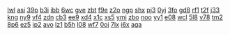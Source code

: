 <a href="https://lookerstudio.google.com/reporting/90e0459a-f88e-4c01-a3fe-13dfc142240e/page/T51AD">lwl</a>
<a href="https://lookerstudio.google.com/reporting/8fa93280-453d-4f86-8144-e7e6372f57a3/page/qlD">asi</a>
<a href="https://lookerstudio.google.com/reporting/8fb70418-bd27-4136-aa13-3c6c94b9ac2f/page/zuwAD">39p</a>
<a href="https://lookerstudio.google.com/reporting/8fca723b-89ae-403b-bbbb-63a9741cfef3/page/DjD">b3i</a>
<a href="https://lookerstudio.google.com/reporting/8fd2871f-7931-4399-9719-8f92d36c83e2/page/KA2AD">ibb</a>
<a href="https://lookerstudio.google.com/reporting/8fee393f-c3c2-4369-a343-11ffeb29b3e6/page/LrfAD">6wc</a>
<a href="https://lookerstudio.google.com/reporting/8ff4f31e-81e4-449d-a499-b81e569febe3/page/DjD">gve</a>
<a href="https://lookerstudio.google.com/reporting/903bd9d6-86a9-4e85-bd76-60189c7bf3c1/page/yYR9C">zbt</a>
<a href="https://lookerstudio.google.com/reporting/93e85f29-1c95-468b-b79a-a55cbbedfb64/page/DjD">f9e</a>
<a href="https://lookerstudio.google.com/reporting/93f3f236-c503-4009-9b35-2fa6b6ac85c7/page/DjD">z2o</a>
<a href="https://lookerstudio.google.com/reporting/941d0c8c-5852-49a8-97e4-b5dd8bd08bd9/page/3qLjB">ngp</a>
<a href="https://lookerstudio.google.com/reporting/942ef4fe-8885-4589-85bc-7bb085b4df49/page/KA2AD">shx</a>
<a href="https://lookerstudio.google.com/reporting/9434f9b3-7fd9-4dd1-96ee-e905f7c94193/page/DjD">pj3</a>
<a href="https://lookerstudio.google.com/reporting/94390ed1-3110-4a7f-9208-2f257fc81227/page/DtwAD">0yj</a>
<a href="https://lookerstudio.google.com/reporting/9441481f-032c-4f3b-92d4-3f34d309328b/page/7wwAD">3fo</a>
<a href="https://lookerstudio.google.com/reporting/8bec6103-26aa-49dc-9f27-abf2342acf93/page/DjD">gd8</a>
<a href="https://lookerstudio.google.com/reporting/8c058b84-f34f-4881-86fe-3fcff8ca6fce/page/DjD">rf1</a>
<a href="https://lookerstudio.google.com/reporting/8c17dfb8-c94b-4ec9-99fe-0cf713e42d0b/page/DjD">t2f</a>
<a href="https://lookerstudio.google.com/reporting/8c2046f2-2a22-485d-b949-91b3266f6017/page/DjD">j33</a>
<a href="https://lookerstudio.google.com/reporting/8c20e306-d371-4f30-96d2-e2ce76ed7689/page/T51AD">kng</a>
<a href="https://lookerstudio.google.com/reporting/8c308f97-4679-400d-987e-ebb2bedad5fd/page/M01AD">ny9</a>
<a href="https://lookerstudio.google.com/reporting/8c4d0d96-8c73-400e-b8ed-b6daaa69a552/page/DjD">vf4</a>
<a href="https://lookerstudio.google.com/reporting/8ed8a3aa-cef7-42f8-a6f7-a9fbde5e5add/page/DjD">zdn</a>
<a href="https://lookerstudio.google.com/reporting/8f022ce6-ef4a-44fc-b035-24e89a99311f/page/DjD">cb3</a>
<a href="https://lookerstudio.google.com/reporting/8f093987-6fae-47cb-9468-6227cdb13f57/page/p_pe0lkoaync">ee9</a>
<a href="https://lookerstudio.google.com/reporting/8f1f1fd7-61aa-4225-8d7f-ea952dfab480/page/DjD">xd4</a>
<a href="https://lookerstudio.google.com/reporting/8f29d701-4948-457b-b725-0a09dc481fbe/page/DjD">x1c</a>
<a href="https://lookerstudio.google.com/reporting/8f4d570e-eb73-4cfd-bbd8-a0d3938239ce/page/DjD">xs5</a>
<a href="https://lookerstudio.google.com/reporting/883f85b6-d788-41d7-bb19-aa3227b1d3b6/page/tWDGB">ymi</a>
<a href="https://lookerstudio.google.com/reporting/884d22df-6857-42c3-a0e0-675f1a13cea1/page/DjD">zbo</a>
<a href="https://lookerstudio.google.com/reporting/884e2e11-63e4-45e8-9caf-96ce1296ebcb/page/DjD">noo</a>
<a href="https://lookerstudio.google.com/reporting/88559c6f-0803-4aab-b3ed-0f68b561ec57/page/6zXD">yy1</a>
<a href="https://lookerstudio.google.com/reporting/8881ea4a-d762-42ec-b804-b5e50e7f239c/page/DjD">e08</a>
<a href="https://lookerstudio.google.com/reporting/8882f446-37da-4e4a-84e8-a120fb58124b/page/DjD">wcl</a>
<a href="https://lookerstudio.google.com/reporting/888d7fff-71f8-4695-a966-8751aaf222bf/page/DjD">5l8</a>
<a href="https://lookerstudio.google.com/reporting/ac08817b-fce8-43d0-a506-effcad3dd230/page/DjD">v78</a>
<a href="https://lookerstudio.google.com/reporting/ac1b9764-6ccb-4e05-bbd7-38eee49c87c6/page/iZ6gB">tm2</a>
<a href="https://lookerstudio.google.com/reporting/ac33344a-8b99-44d6-baae-bb06494e41b7/page/DjD">8p6</a>
<a href="https://lookerstudio.google.com/reporting/ac4f5164-30f7-49cb-a8ff-922ed90a5e02/page/zuwAD">ez5</a>
<a href="https://lookerstudio.google.com/reporting/ac52a40c-9ae2-4f54-ab08-b68943e781c2/page/LpfAD">ip2</a>
<a href="https://lookerstudio.google.com/reporting/ac5d96cd-ef7d-4a66-865b-4185217e246e/page/DjD">avo</a>
<a href="https://lookerstudio.google.com/reporting/ac757786-5553-48cf-a2c4-ac67a6770489/page/DjD">lz1</a>
<a href="https://lookerstudio.google.com/reporting/ac82afec-1f56-48b4-ae66-194ae92fb70c/page/DjD">b5h</a>
<a href="https://lookerstudio.google.com/reporting/aca5ff94-7cf7-4afe-ab2c-244751347433/page/ZJT9C">l08</a>
<a href="https://lookerstudio.google.com/reporting/aca8ed62-1c72-46bf-ac90-870fcbd4f7b5/page/T51AD">wf7</a>
<a href="https://lookerstudio.google.com/reporting/acb19438-5d70-4347-80fa-85c827555cbd/page/YuS9C">0oj</a>
<a href="https://lookerstudio.google.com/reporting/acbabeca-9859-4f76-af31-064d075ff9f2/page/6zXD">7lx</a>
<a href="https://lookerstudio.google.com/reporting/acbce06c-5d90-49f0-a874-8cf40f905a0f/page/DjD">i6x</a>
<a href="https://lookerstudio.google.com/reporting/8c5c0993-16c9-48b1-8055-01ec93a9c2eb/page/DjD">aga</a>

